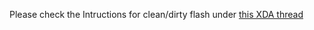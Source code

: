 Please check the Intructions for clean/dirty flash under [this XDA thread](https://xdaforums.com/t/rom-16-pdx206-official-yet-another-aosp-project-yaap-aosp-stable.4702729/)

